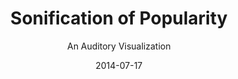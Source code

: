 ---
title: Sonification of Popularity
subtitle: An Auditory Visualization
layout: default
link-name: sonification
modal-id: 2
date: 2014-07-17
video: true
video-link: <iframe width="560" height="315" src="https://www.youtube.com/embed/UwaMb3CAu3I" frameborder="0" allowfullscreen></iframe>
img-ac: 
img:
thumbnail: /sonification_thumb.jpg
description: While 'Visualization' focuses on visual representations of data, 'Sonification' focuses on the auditory equivalent.<br/>Most sonifications used today (such as a car's reverse proximity indication or a heart monitor) are based on synthetic audio, typically alternating between pure tones.<br/>This project focuses on suggesting an alternative, by using natural audio in order to communicate the necessary information.<br/><br/>The algorithm developed searches a large repository of natural sounds using an efficient approximate-nearest-neighbour technique to find the best match to the data in the encoded version of the audio repository. A demonstration of the method is provided by communicating an artist's popularity rate over time by finding a musical segment from his oeuvre that has a corresponding amplitude pattern.

---